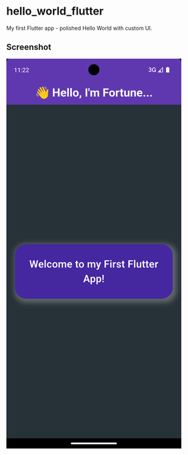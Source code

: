 # hello_world_flutter
My first Flutter app - polished Hello World with custom UI.
## Screenshot
![App Screenshot](Screenshot_1757888555.png)
